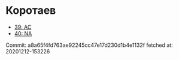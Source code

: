 # Коротаев
- [39: AC](39.md)
- [40: NA](40.md)

Commit: a8a65f4fd763ae92245cc47e17d230d1b4e1132f
 fetched at: 20201212-153226

